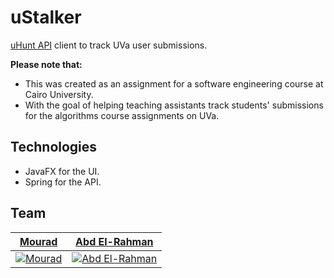 # uStalker

[uHunt API](https://uhunt.onlinejudge.org/api) client to track UVa user submissions.

**Please note that:**

- This was created as an assignment for a software engineering course at Cairo University.
- With the goal of helping teaching assistants track students' submissions for the algorithms course assignments on UVa.

## Technologies

- JavaFX for the UI.
- Spring for the API.

## Team


| <a href="https://github.com/elsheraey">**Mourad**</a> | <a href="https://github.com/MasterAbdoTGM50">**Abd El-Rahman**</a> |
| :---: |:---:|
| [![Mourad](https://avatars1.githubusercontent.com/u/22550173?v=3&s=200)](https://github.com/elsheraey) | [![Abd El-Rahman](https://avatars.githubusercontent.com/u/2980253?v=3&s=200)](https://github.com/MasterAbdoTGM50) |
